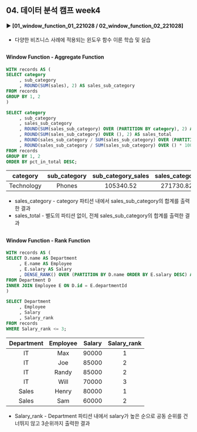 ####
## 04. 데이터 분석 캠프 week4
#### ► [01_window_function_01_221028 / 02_window_function_02_221028]
- 다양한 비즈니스 사례에 적용되는 윈도우 함수 이론 학습 및 실습
##
#### Window Function - Aggregate Function
``` SQL
WITH records AS (
SELECT category
     , sub_category
     , ROUND(SUM(sales), 2) AS sales_sub_category
FROM records
GROUP BY 1, 2
)

SELECT category
     , sub_category
     , sales_sub_category 
     , ROUND(SUM(sales_sub_category) OVER (PARTITION BY category), 2) AS sales_category
     , ROUND(SUM(sales_sub_category) OVER (), 2) AS sales_total
     , ROUND(sales_sub_category / SUM(sales_sub_category) OVER (PARTITION BY category) * 100, 2) AS pct_in_category 
     , ROUND(sales_sub_category / SUM(sales_sub_category) OVER () * 100, 2) AS pct_in_total
FROM records
GROUP BY 1, 2
ORDER BY pct_in_total DESC;
```
|category|sub_category|sub_category_sales|sales_category|sales_total|pct_in_category|pct_in_total|
|:---:|:---:|:---:|:---:|:---:|:---:|:---:|
|Technology|Phones|105340.52|271730.82|733215.26|38.77|14.37|
- sales_category - category 파티션 내에서 sales_sub_category의 합계를 출력한 결과 
- sales_total - 별도의 파티션 없이, 전체 sales_sub_category의 합계를 출력한 결과 
##
#### Window Function - Rank Function
``` SQL
WITH records AS (
SELECT D.name AS Department 
     , E.name AS Employee
     , E.salary AS Salary
     , DENSE_RANK() OVER (PARTITION BY D.name ORDER BY E.salary DESC) AS Salary_rank
FROM Department D
INNER JOIN Employee E ON D.id = E.departmentId
)

SELECT Department
     , Employee
     , Salary
     , Salary_rank
FROM records
WHERE Salary_rank <= 3;
```
|Department|Employee|Salary|Salary_rank|
|:---:|:---:|:---:|:---:|
|IT|Max|90000|1|
|IT|Joe|85000|2|
|IT|Randy|85000|2|
|IT|Will|70000|3|
|Sales|Henry|80000|1|
|Sales|Sam|60000|2|
- Salary_rank - Department 파티션 내에서 salary가 높은 순으로 공동 순위를 건너뛰지 않고 3순위까지 출력한 결과
##
